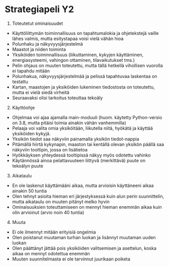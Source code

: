 # Strategiapeli Y2

1. Toteutetut ominaisuudet
  
  - Käyttöliittymän toiminnallisuus on tapahtumalokia ja ohjetekstejä vaille lähes valmis, mutta esitystapaa voisi vielä vähän hioa
  - Polunhaku ja näkyvyysjärjestelmä
  - Maastot ja niiden toiminta
  - Yksiköiden toiminnallisuus (liikuttaminen, kykyjen käyttäminen, energiasysteemi, vahingon ottaminen, tilavaikutukset tms.)
  - Pelin ohjaus on muuten toteutettu, mutta tällä hetkellä vihollisen vuorolla ei tapahdu mitään
  - Polunhakua, näkyvyysjärjestelmää ja pelissä tapahtuvaa laskentaa on testattu
  - Kartan, maastojen ja yksiköiden lukeminen tiedostosta on toteutettu, mutta ei vielä siedä virheitä
  - Seuraavaksi olisi tarkoitus toteuttaa tekoäly

2. Käyttöohje

  - Ohjelmaa voi ajaa ajamalla main-moduuli (huom. käytetty Python-versio on 3.8, mutta pitäisi toimia ainakin vähän vanhemmilla)
  - Pelaaja voi valita omia yksiköitään, liikutella niitä, hyökätä ja käyttää yksiköiden kykyjä. 
  - Yksikön tiedot saa näkyviin painamalla yksikön tiedot-nappia
  - Pitämällä hiirtä kykynapin, maaston tai kentällä olevan yksikön päällä saa näkyviin tooltipin, jossa on lisätietoa
  - Hyökkäyksen yhteydessä tooltipissä näkyy myös odotettu vahinko
  - Käytännössä ainoa pelattavuuteen liittyvä (merkittävä) puute on tekoälyn puute

3. Aikataulu

  - En ole laskenut käyttämääni aikaa, mutta arvioisin käyttäneeni aikaa ainakin 50 tuntia
  - Olen tehnyt asioita hieman eri järjestyksessä kuin alun perin suunnittelin, mutta aikataulu on muuten pitänyt melko hyvin
  - Ominaisuuksien toteuttamiseen on mennyt hieman enemmän aikaa kuin olin arvioinut (arvio noin 40 tuntia)

4. Muuta

  - Ei ole ilmennyt mitään erityisiä ongelmia
  - Olen poistanut muutaman turhan luokan ja lisännyt muutaman uuden luokan
  - Olen päättänyt jättää pois yksiköiden valitsemisen ja asettelun, koska aikaa on mennyt odotettua enemmän
  - Muuten suunnitelmasta ei ole tarvinnut juurikaan poiketa
